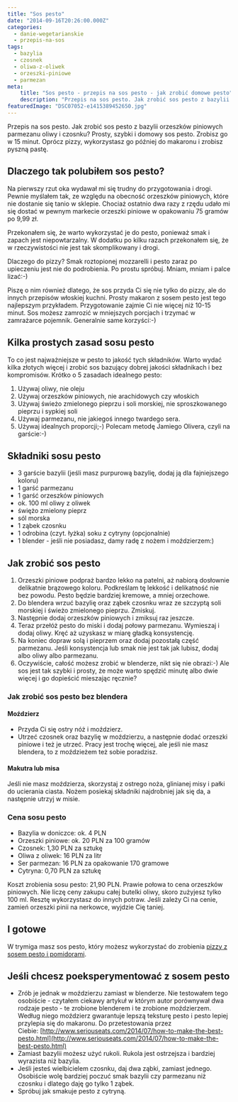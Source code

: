 ```yaml
---
title: "Sos pesto"
date: "2014-09-16T20:26:00.000Z"
categories: 
  - danie-wegetarianskie
  - przepis-na-sos
tags: 
  - bazylia
  - czosnek
  - oliwa-z-oliwek
  - orzeszki-piniowe
  - parmezan
meta: 
    title: "Sos pesto - przepis na sos pesto - jak zrobić domowe pesto"
    description: "Przepis na sos pesto. Jak zrobić sos pesto z bazylii orzeszków piniowych parmezanu oliwy i czosnku? Prosty, szybki i domowy sos pesto. Zrobisz go w 15 minut."
featuredImage: "DSC07052-e1415389452650.jpg"
---
```


Przepis na sos pesto. Jak zrobić sos pesto z bazylii orzeszków piniowych parmezanu oliwy i czosnku? Prosty, szybki i domowy sos pesto. Zrobisz go w 15 minut. Oprócz pizzy, wykorzystasz go później do makaronu i zrobisz pyszną pastę.

## Dlaczego tak polubiłem sos pesto?

Na pierwszy rzut oka wydawał mi się trudny do przygotowania i drogi. Pewnie myślałem tak, ze względu na obecność orzeszków piniowych, które nie dostanie się tanio w sklepie. Chociaż ostatnio dwa razy z rzędu udało mi się dostać w pewnym markecie orzeszki piniowe w opakowaniu 75 gramów po 9,99 zł.

Przekonałem się, że warto wykorzystać je do pesto, ponieważ smak i zapach jest niepowtarzalny. W dodatku po kilku razach przekonałem się, że w rzeczywistości nie jest tak skomplikowany i drogi.

Dlaczego do pizzy? Smak roztopionej mozzarelli i pesto zaraz po upieczeniu jest nie do podrobienia. Po prostu spróbuj. Mniam, mniam i palce lizać:-)

Piszę o nim również dlatego, że sos przyda Ci się nie tylko do pizzy, ale do innych przepisów włoskiej kuchni. Prosty makaron z sosem pesto jest tego najlepszym przykładem. Przygotowanie zajmie Ci nie więcej niż 10-15 minut. Sos możesz zamrozić w mniejszych porcjach i trzymać w zamrażarce pojemnik. Generalnie same korzyści:-)

## Kilka prostych zasad sosu pesto

To co jest najważniejsze w pesto to jakość tych składników. Warto wydać kilka złotych więcej i zrobić sos bazujący dobrej jakości składnikach i bez kompromisów. Krótko o 5 zasadach idealnego pesto:

1. Używaj oliwy, nie oleju
2. Używaj orzeszków piniowych, nie arachidowych czy włoskich
3. Używaj świeżo zmielonego pieprzu i soli morskiej, nie sproszkowanego pieprzu i sypkiej soli
4. Używaj parmezanu, nie jakiegoś innego twardego sera.
5. Używaj idealnych proporcji;-) Polecam metodę Jamiego Olivera, czyli na garście:-)

## Składniki sosu pesto

- 3 garście bazylii (jeśli masz purpurową bazylię, dodaj ją dla fajniejszego koloru)
- 1 garść parmezanu
- 1 garść orzeszków piniowych
- ok. 100 ml oliwy z oliwek
- świężo zmielony pieprz
- sól morska
- 1 ząbek czosnku
- 1 odrobina (czyt. łyżka) soku z cytryny (opcjonalnie)
- 1 blender - jeśli nie posiadasz, damy radę z nożem i moździerzem:)

## Jak zrobić sos pesto

1. Orzeszki piniowe podpraż bardzo lekko na patelni, aż nabiorą dosłownie delikatnie brązowego koloru. Podkreślam tę lekkość i delikatność nie bez powodu. Pesto będzie bardziej kremowe, a mniej orzechowe.
2. Do blendera wrzuć bazylię oraz ząbek czosnku wraz ze szczyptą soli morskiej i świeżo zmielonego pieprzu. Zmiskuj.
3. Następnie dodaj orzeszków piniowych i zmiksuj raz jeszcze.
4. Teraz przełóż pesto do miski i dodaj połowy parmezanu. Wymieszaj i dodaj oliwy. Kręć aż uzyskasz w miarę gładką konsystencję.
5. Na koniec dopraw solą i pieprzem oraz dodaj pozostałą część parmezanu. Jeśli konsystencja lub smak nie jest tak jak lubisz, dodaj albo oliwy albo parmezanu.
6. Oczywiście, całość możesz zrobić w blenderze, nikt się nie obrazi:-) Ale sos jest tak szybki i prosty, że może warto spędzić minutę albo dwie więcej i go dopieścić mieszając ręcznie?

### Jak zrobić sos pesto bez blendera

#### Moździerz

- Przyda Ci się ostry nóż i moździerz.
- Utrzeć czosnek oraz bazylię w moździerzu, a następnie dodać orzeszki piniowe i też je utrzeć. Pracy jest trochę więcej, ale jeśli nie masz blendera, to z moździeżem też sobie poradzisz.

#### Makutra lub misa

Jeśli nie masz moździerza, skorzystaj z ostrego noża, glinianej misy i pałki do ucierania ciasta. Nożem posiekaj składniki najdrobniej jak się da, a następnie utrzyj w misie.

### Cena sosu pesto

- Bazylia w doniczce: ok. 4 PLN
- Orzeszki piniowe: ok. 20 PLN za 100 gramów
- Czosnek: 1,30 PLN za sztukę
- Oliwa z oliwek: 16 PLN za litr
- Ser parmezan: 16 PLN za opakowanie 170 gramowe
- Cytryna: 0,70 PLN za sztukę

Koszt zrobienia sosu pesto: 21,90 PLN. Prawie połowa to cena orzeszków piniowych. Nie liczę ceny zakupu całej butelki oliwy, skoro zużyjesz tylko 100 ml. Resztę wykorzystasz do innych potraw. Jeśli zależy Ci na cenie, zamień orzeszki pinii na nerkowce, wyjdzie Cię taniej.

## I gotowe

W trymiga masz sos pesto, który możesz wykorzystać do zrobienia <a title="Pizza z sosem pesto i pomidorami" href="/pizza-z-pomidorami-w-sosie-pesto/">pizzy z sosem pesto i pomidorami</a>.

## Jeśli chcesz poeksperymentować z sosem pesto

- Zrób je jednak w moździerzu zamiast w blenderze. Nie testowałem tego osobiście - czytałem ciekawy artykuł w którym autor porównywał dwa rodzaje pesto - te zrobione blenderem i te zrobione moździerzem. Według niego moździerz gwarantuje lepszą teksturę pesto i pesto lepiej przylepia się do makaronu. Do przetestowania przez Ciebie: [http://www.seriouseats.com/2014/07/how-to-make-the-best-pesto.html](http://www.seriouseats.com/2014/07/how-to-make-the-best-pesto.html)
- Zamiast bazylii możesz użyć rukoli. Rukola jest ostrzejsza i bardziej wyrazista niż bazylia.
- Jeśli jesteś wielbicielem czosnku, daj dwa ząbki, zamiast jednego. Osobiście wolę bardziej poczuć smak bazylii czy parmezanu niż czosnku i dlatego daję go tylko 1 ząbek.
- Spróbuj jak smakuje pesto z cytryną.
